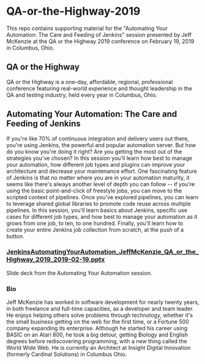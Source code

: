 # QA-or-the-Highway-2019
This repo contains supporting material for the "Automating Your Automation: The Care and Feeding of Jenkins" session presented by Jeff McKenzie at the QA or the Highway 2019 conference on February 19, 2019 in Columbus, Ohio.

## QA or the Highway
QA or the Highway is a one-day, affordable, regional, professional conference featuring real-world experience and thought leadership in the QA and testing industry, held every year in Columbus, Ohio.

## Automating Your Automation: The Care and Feeding of Jenkins
If you're like 70% of continuous integration and delivery users out there, you're using Jenkins, the powerful and popular automation server. But how do you know you're doing it right? Are you getting the most out of the strategies you've chosen? In this session you'll learn how best to manage your automation, how different job types and plugins can improve your architecture and decrease your maintenance effort. One fascinating feature of Jenkins is that no matter where you are in your automation maturity, it seems like there's always another level of depth you can follow -- if you're using the basic point-and-click of freestyle jobs, you can move to the scripted context of pipelines. Once you've explored pipelines, you can learn to leverage shared global libraries to promote code reuse across multiple pipelines. In this session, you'll learn basics about Jenkins, specific use cases for different job types, and how best to manage your automation as it grows from one job, to ten, to one hundred. Finally, you'll learn how to create your entire Jenkins job collection from scratch, at the push of a button.

### [JenkinsAutomatingYourAutomation_JeffMcKenzie_QA_or_the_Highway_2019_2019-02-19.pptx](./JenkinsAutomatingYourAutomation_JeffMcKenzie_QA_or_the_Highway_2019_2019-02-19.pptx)
Slide deck from the Automating Your Automation session.

### Bio
Jeff McKenzie has worked in software development for nearly twenty years, in both freelance and full-time capacities, as a developer and team leader. He enjoys helping others solve problems through technology, whether it's the small business getting on the web for the first time, or a Fortune 500 company expanding its enterprise. Although he started his career using BASIC on an Atari 800, he took a big detour, getting Biology and English degrees before rediscovering programming, with a new thing called the World Wide Web. He is currently an Architect at Insight Digital Innovation (formerly Cardinal Solutions) in Columbus Ohio.
